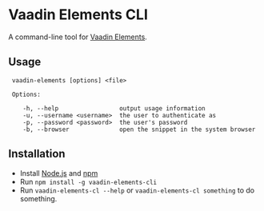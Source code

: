 # Vaadin Elements CLI

A command-line tool for [Vaadin Elements].


## Usage

     vaadin-elements [options] <file>

     Options:

        -h, --help                 output usage information
        -u, --username <username>  the user to authenticate as
        -p, --password <password>  the user's password
        -b, --browser              open the snippet in the system browser

## Installation

- Install [Node.js](http://nodejs.org/) and [npm](https://npmjs.org/)
- Run `npm install -g vaadin-elements-cli`
- Run `vaadin-elements-cl --help` or `vaadin-elements-cl something` to do something.

[Vaadin Elements]: https://vaadin.com/elements

